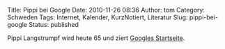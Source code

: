 Title: Pippi bei Google
Date: 2010-11-26 08:36
Author: tom
Category: Schweden
Tags: Internet, Kalender, KurzNotiert, Literatur
Slug: pippi-bei-google
Status: published

Pippi Langstrumpf wird heute 65 und ziert [Googles
Startseite](http://www.google.com/).

